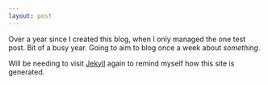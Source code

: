 ```yaml
---
layout: post
---
```

Over a year since I created this blog, when I only managed the one test post. Bit of a busy year. Going to aim to blog once a week about _something_.

Will be needing to visit [Jekyll](https://jekyllrb.com/) again to remind myself how this site is generated.